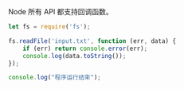 Node 所有 API 都支持回调函数。  

```js
let fs = require('fs');

fs.readFile('input.txt', function (err, data) {
    if (err) return console.error(err);
    console.log(data.toString());
});

console.log("程序运行结束");
```
